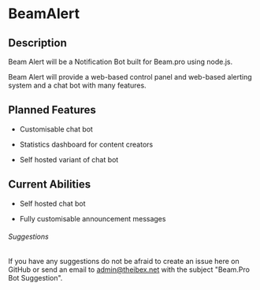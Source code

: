 # BeamAlert

## Description

Beam Alert will be a Notification Bot built for Beam.pro using node.js.

Beam Alert will provide a web-based control panel and web-based alerting system and a chat bot with many features.

## Planned Features

* Customisable chat bot

* Statistics dashboard for content creators

* Self hosted variant of chat bot


## Current Abilities

* Self hosted chat bot

* Fully customisable announcement messages

###### Suggestions

If you have any suggestions do not be afraid to create an issue here on GitHub or send an email to admin@theibex.net with the subject "Beam.Pro Bot Suggestion".
